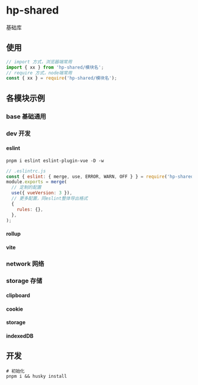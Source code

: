 # hp-shared

基础库

## 使用

```js
// import 方式，浏览器端常用
import { xx } from 'hp-shared/模块名';
// require 方式，node端常用
const { xx } = require('hp-shared/模块名');
```



## 各模块示例

### base 基础通用



### dev 开发

#### eslint

```shell
pnpm i eslint eslint-plugin-vue -D -w
```

```js
// .eslintrc.js
const { eslint: { merge, use, ERROR, WARN, OFF } } = require('hp-shared/dev');
module.exports = merge(
  // 定制的配置
  use({ vueVersion: 3 }),
  // 更多配置，同eslint整体导出格式
  {
    rules: {},
  },
);
```

#### rollup

#### vite



### network 网络



### storage 存储

#### clipboard

#### cookie

#### storage

#### indexedDB



## 开发

```shell
# 初始化
pnpm i && husky install
```

